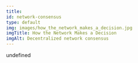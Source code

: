```yaml
--- 
title: 
id: network-consensus
type: default
img: images/how_the_network_makes_a_decision.jpg
imgTitle: How the Network Makes a Decision
imgAlt: Decentralized network consensus
---
```


undefined

